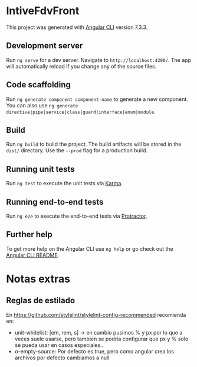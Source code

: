 # IntiveFdvFront

This project was generated with [Angular CLI](https://github.com/angular/angular-cli) version 7.3.3.

## Development server

Run `ng serve` for a dev server. Navigate to `http://localhost:4200/`. The app will automatically reload if you change any of the source files.

## Code scaffolding

Run `ng generate component component-name` to generate a new component. You can also use `ng generate directive|pipe|service|class|guard|interface|enum|module`.

## Build

Run `ng build` to build the project. The build artifacts will be stored in the `dist/` directory. Use the `--prod` flag for a production build.

## Running unit tests

Run `ng test` to execute the unit tests via [Karma](https://karma-runner.github.io).

## Running end-to-end tests

Run `ng e2e` to execute the end-to-end tests via [Protractor](http://www.protractortest.org/).

## Further help

To get more help on the Angular CLI use `ng help` or go check out the [Angular CLI README](https://github.com/angular/angular-cli/blob/master/README.md).


# Notas extras

## Reglas de estilado
En https://github.com/stylelint/stylelint-config-recommended recomienda en:
* unit-whitelist: [em, rem, s] -> en cambio pusimos % y px por lo que a veces suele usarse, pero tambien se podria configurar que px y % solo se pueda usar en casos especiales..
* o-empty-source: Por defecto es true, pero como angular crea los archivos por defecto cambiamos a null